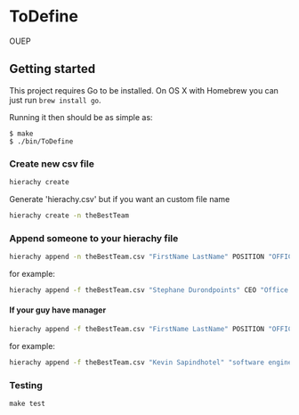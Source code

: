 # ToDefine

OUEP

## Getting started

This project requires Go to be installed. On OS X with Homebrew you can just run `brew install go`.

Running it then should be as simple as:

```console
$ make
$ ./bin/ToDefine
```

### Create new csv file

``` bash
hierachy create
```

Generate 'hierachy.csv'
but if you want an custom file name

``` bash
hierachy create -n theBestTeam
```

### Append someone to your hierachy file

``` bash
hierachy append -n theBestTeam.csv "FirstName LastName" POSITION "OFFICE PLACE" email@demo.com
```

for example:

``` bash
hierachy append -f theBestTeam.csv "Stephane Durondpoints" CEO "Office 1, floor 2" stephane.durondpoints@bestcompany.com
```

#### If your guy have manager

``` bash
hierachy append -f theBestTeam.csv "FirstName LastName" POSITION "OFFICE PLACE" email@demo.com -m "MANAGER FirstName LastName"
```

for example:

``` bash
hierachy append -f theBestTeam.csv "Kevin Sapindhotel" "software engineer intern" "Open Space 2, floor 1" kevin.sapindhotel@bestcompany.com -m "Stephane Durondpoints"
```

### Testing

``make test``